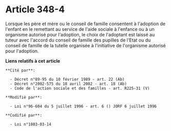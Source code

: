 # Article 348-4

Lorsque les père et mère ou le conseil de famille consentent à l'adoption de l'enfant en le remettant au service de l'aide
sociale à l'enfance ou à un organisme autorisé pour l'adoption, le choix de l'adoptant est laissé au tuteur avec l'accord du
conseil de famille des pupilles de l'Etat ou du conseil de famille de la tutelle organisée à l'initiative de l'organisme
autorisé pour l'adoption.

**Liens relatifs à cet article**

	**Cité par**:

	  - Décret n°89-95 du 10 février 1989 - art. 22 (Ab)
	  - Décret n°2002-575 du 18 avril 2002 - art. 18 (Ab)
	  - Code de l'action sociale et des familles - art. R225-31 (V)

	**Modifié par**:

	  - Loi n°96-604 du 5 juillet 1996 - art. 6 () JORF 6 juillet 1996

	**Codifié par**:

	  - Loi n°1803-03-14
